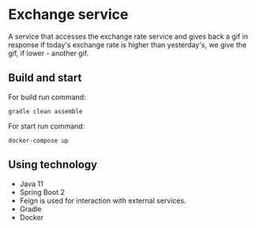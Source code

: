 # Exchange service
A service that accesses the exchange rate service and gives back a gif in response if today's exchange rate is higher
than yesterday's, we give the gif, if lower - another gif.

## Build and start

For build run command:

```
gradle clean assemble
```

For start run command:

```
docker-compose up
```

## Using technology

* Java 11 
* Spring Boot 2
* Feign is used for interaction with external services.
* Gradle
* Docker 